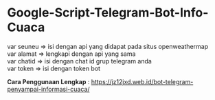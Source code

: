 # Google-Script-Telegram-Bot-Info-Cuaca
var seuneu => isi dengan api yang didapat pada situs openweathermap <br>
var alamat => lengkapi dengan api yang sama <br>
var chatid => isi dengan chat id grup telegram anda <br>
var token => isi dengan token bot <br>

<strong>Cara Penggunaan Lengkap</strong> : https://jz12jxd.web.id/bot-telegram-penyampai-informasi-cuaca/
